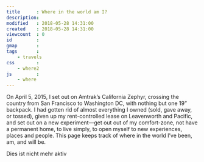 ```yaml
---
title      : Where in the world am I?
description:
modified   : 2018-05-28 14:31:00
created    : 2018-05-28 14:31:00
viewcount  : 0
id         :
gmap       :
tags       :
    - travels
css        : 
    - where2
js         : 
    - where
---
```


On April 5, 2015, I set out on Amtrak’s California Zephyr, crossing the country from San Francisco to Washington DC, with nothing but one 19” backpack. I had gotten rid of almost everything I owned (sold, gave away, or tossed), given up my rent-controlled lease on Leavenworth and Pacific, and set out on a new experiment—get out out of my comfort-zone, not have a permanent home, to live simply, to open myself to new experiences, places and people. This page keeps track of where in the world I’ve been, am, and will be.

<div id="experiences"></div>
<div id="background"><p id="bg-text">Dies ist nicht mehr aktiv</p></div>